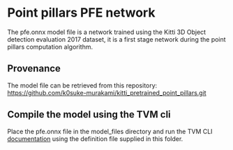 # Point pillars PFE network

The pfe.onnx model file is a network trained using the Kitti 3D Object detection
evaluation 2017 dataset, it is a first stage network during the point pillars
computation algorithm.

## Provenance

The model file can be retrieved from this repository:
<https://github.com/k0suke-murakami/kitti_pretrained_point_pillars.git>

## Compile the model using the TVM cli

Place the pfe.onnx file in the model_files directory and run the TVM CLI
[documentation](../../../../scripts/tvm_cli/README.md) using the definition file
supplied in this folder.
